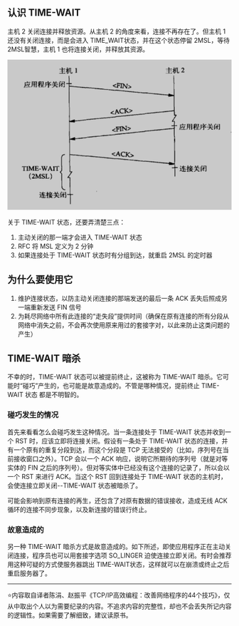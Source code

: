 ## 认识 TIME-WAIT

主机 2 关闭连接并释放资源。从主机 2 的角度来看，连接不再存在了。但主机 1 还没有关闭连接，而是会进入 TIME_WAIT状态，并在这个状态停留 2MSL，等待 2MSL智慧，主机 1 也将连接关闭，并释放其资源。

![time_wait](./images/time_wait.png)

关于 TIME-WAIT 状态，还要弄清楚三点：

1. 主动关闭的那一端才会进入 TIME-WAIT 状态
2. RFC 将 MSL 定义为 2 分钟
3. 如果连接处于 TIME-WAIT 状态时有分组到达，就重启 2MSL 的定时器

## 为什么要使用它

1. 维护连接状态，以防主动关闭连接的那端发送的最后一条 ACK 丢失后照成另一端重新发送 FIN 信号
2. 为耗尽网络中所有此连接的“走失段”提供时间（确保在原有连接的所有分段从网络中消失之前，不会再次使用原来用过的套接字对，以此来防止这类问题的产生）

## TIME-WAIT 暗杀

不幸的时，TIME-WAIT 状态可以被提前终止，这被称为 TIME-WAIT 暗杀。它可能时“碰巧”产生的，也可能是故意造成的。不管是哪种情况，提前终止 TIME-WAIT 状态 都是不明智的。

### 碰巧发生的情况

首先来看看怎么会碰巧发生这种情况。当一条连接处于 TIME-WAIT 状态并收到一个 RST 时，应该立即将连接关闭。假设有一条处于 TIME-WAIT 状态的连接，并有一个原有的重复分段到达，而这个分段是 TCP 无法接受的（比如，序列号在当前接收窗口之外）。TCP 会以一个 ACK 响应，说明它所期待的序列号（就是对等实体的 FIN 之后的序列号）。但对等实体中已经没有这个连接的记录了，所以会以一个 RST 来进行 ACK。当这个 RST 回到连接处于 TIME-WAIT 状态的主机时，会使连接立即关闭--TIME-WAIT 状态被暗杀了。

可能会影响到原有连接的再生，还包含了对原有数据的错误接收，造成无线 ACK 循环的连接不同步现象，以及新连接的错误行终止。

### 故意造成的

另一种 TIME-WAIT 暗杀方式是故意造成的。如下所述，即使应用程序正在主动关闭连接，程序员也可以用套接字选项 SO_LINGER 迫使连接立即关闭。有时会推荐用这种可疑的方式使服务器跳出 TIME-WAIT状态，这样就可以在崩溃或终止之后重启服务器了。

---

⭐️内容取自译者陈涓、赵振平《TCP/IP高效编程：改善网络程序的44个技巧》，仅从中取出个人以为需要纪录的内容。不追求内容的完整性，却也不会丢失所记内容的逻辑性。如果需要了解细致，建议读原书。













